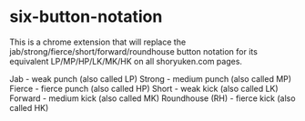 # six-button-notation
This is a chrome extension that will replace the jab/strong/fierce/short/forward/roundhouse
button notation for its equivalent LP/MP/HP/LK/MK/HK on all shoryuken.com pages.

Jab - weak punch (also called LP)
Strong - medium punch (also called MP)
Fierce - fierce punch (also called HP)
Short - weak kick (also called LK)
Forward - medium kick (also called MK)
Roundhouse (RH) - fierce kick (also called HK)

